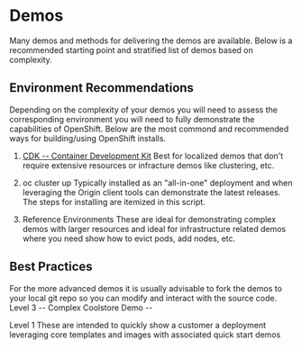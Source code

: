 # Demos
Many demos and methods for delivering the demos are available.  Below is a recommended starting point and stratified list of demos based on complexity.

Environment Recommendations
-------------

Depending on the complexity of your demos you will need to assess the corresponding environment you will need to fully demonstrate the capabilities of OpenShift.  Below are the most commond and recommended ways for building/using OpenShift installs.

1) [CDK -- Container Development Kit](http://developers.redhat.com/products/cdk/overview/) 
Best for localized demos that don't require extensive resources or infracture demos like clustering, etc.

2) oc cluster up
Typically installed as an "all-in-one" deployment and when leveraging the Origin client tools can demonstrate the latest releases.  The steps for installing are itemized in this script.

3) Reference Environments 
These are ideal for demonstrating complex demos with larger resources and ideal for infrastructure related demos where you need show how to evict pods, add nodes, etc.


Best Practices
------------

For the more advanced demos it is usually advisable to fork the demos to your local git repo so you can modify and interact with the source code.
Level 3 -- Complex
Coolstore Demo -- 


Level 1
These are intended to quickly show a customer a deployment leveraging core templates and images with associated quick start demos


